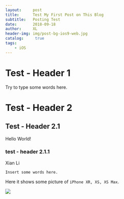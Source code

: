 ```yaml
---
layout:     post
title:      Test My First Post on This Blog
subtitle:   Posting Test
date:       2018-09-18
author:     XL
header-img: img/post-bg-ios9-web.jpg
catalog: 	 true
tags:
    - iOS
---
```


# Test - Header 1
Try to type some words here.

# Test - Header 2
## Test - Header 2.1
Hello World!
### test - header 2.1.1
Xian Li

```
Insert some words here.
```
Here it shows some picture of `iPhone XR, XS, XS Max`.

![](https://cdn.vox-cdn.com/thumbor/DgLP_M2I6SEc0t9Udpj66hkYEBY=/0x0:2040x1360/1200x800/filters:focal(854x1034:1180x1360)/cdn.vox-cdn.com/uploads/chorus_image/image/61385371/npatel_180912_2947_0016_clean.0.jpg)
